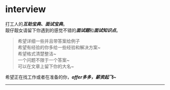 # interview
打工人的***互助宝典、面试宝典***。<br/>
靓仔靓女请留下你遇到的感觉不错的***面试题***和***面试知识点***。
>希望详细一些并且带答案给例子<br/>
>希望有经验的你多给一些经验和解决方案~<br/>
>希望格式清楚整洁~<br/>
>一个问题不限于一个答案~<br/>
>可以在文章上留下你的大名~<br/>

希望正在找工作或者在准备的你，***offer多多，薪资起飞~***
<hr/>

